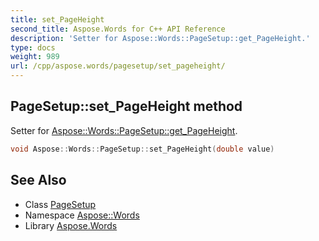```yaml
---
title: set_PageHeight
second_title: Aspose.Words for C++ API Reference
description: 'Setter for Aspose::Words::PageSetup::get_PageHeight.'
type: docs
weight: 989
url: /cpp/aspose.words/pagesetup/set_pageheight/
---
```

## PageSetup::set_PageHeight method


Setter for [Aspose::Words::PageSetup::get_PageHeight](../get_pageheight/).

```cpp
void Aspose::Words::PageSetup::set_PageHeight(double value)
```

## See Also

* Class [PageSetup](../)
* Namespace [Aspose::Words](../../)
* Library [Aspose.Words](../../../)
